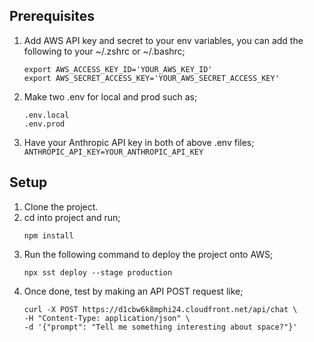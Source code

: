 ## Prerequisites
1. Add AWS API key and secret to your env variables, you can add the following to your ~/.zshrc or ~/.bashrc;
    ```
    export AWS_ACCESS_KEY_ID='YOUR_AWS_KEY_ID'
    export AWS_SECRET_ACCESS_KEY='YOUR_AWS_SECRET_ACCESS_KEY'
    ```

2. Make two .env for local and prod such as;
    ```
    .env.local
    .env.prod
    ```

3. Have your Anthropic API key in both of above .env files;
    ```ANTHROPIC_API_KEY=YOUR_ANTHROPIC_API_KEY```

## Setup

1. Clone the project.
2. cd into project and run;
    ```
    npm install
    ```
3. Run the following command to deploy the project onto AWS;
    ```
    npx sst deploy --stage production
    ```
4. Once done, test by making an API POST request like;
    ```
    curl -X POST https://d1cbw6k8mphi24.cloudfront.net/api/chat \
    -H "Content-Type: application/json" \
    -d '{"prompt": "Tell me something interesting about space?"}'
    ```
